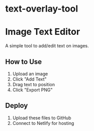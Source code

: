 # text-overlay-tool
# Image Text Editor

A simple tool to add/edit text on images.

## How to Use
1. Upload an image
2. Click "Add Text"
3. Drag text to position
4. Click "Export PNG"

## Deploy
1. Upload these files to GitHub
2. Connect to Netlify for hosting
